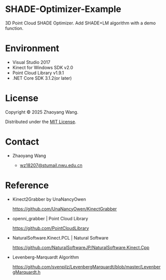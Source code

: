 # SHADE-Optimizer-Example
3D Point Cloud SHADE Optimizer. Add SHADE+LM algorithm with a demo function.

# Environment

* Visual Studio 2017
* Kinect for Windows SDK v2.0
* Point Cloud Library v1.9.1
* .NET Core SDK 3.1.2(or later)

# License

Copyright © 2025 Zhaoyang Wang.

Distributed under the [MIT License](http://www.opensource.org/licenses/mit-license.php).

# Contact

* Zhaoyang Wang

  - wz18207@stumail.nwu.edu.cn

# Reference

* Kinect2Grabber by UnaNancyOwen

  https://github.com/UnaNancyOwen/KinectGrabber

* openni_grabber | Point Cloud Library

  https://github.com/PointCloudLibrary

* NaturalSoftware.Kinect.PCL | Natural Software

  https://github.com/NaturalSoftwareJP/NaturalSoftware.Kinect.Cpp

* Levenberg-Marquardt Algorithm

  https://github.com/svenpilz/LevenbergMarquardt/blob/master/LevenbergMarquardt.h

  

<!-- Citation -->

<!-- If you find this work useful for your research, please cite -->
